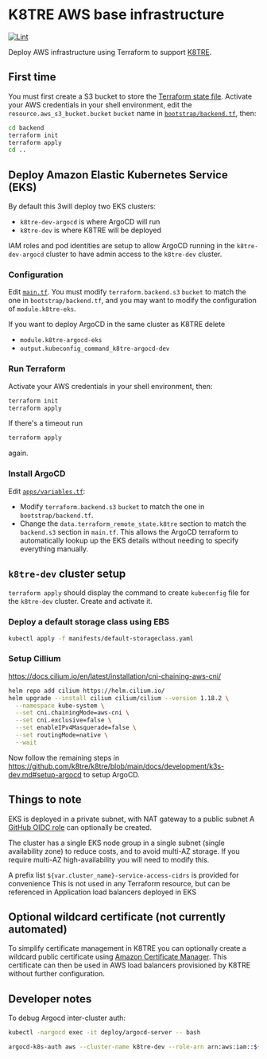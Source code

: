 # K8TRE AWS base infrastructure

[![Lint](https://github.com/manics/k8tre-infrastructure-aws/actions/workflows/lint.yml/badge.svg)](https://github.com/manics/k8tre-infrastructure-aws/actions/workflows/lint.yml)

Deploy AWS infrastructure using Terraform to support [K8TRE](https://github.com/k8tre/k8tre).

## First time

You must first create a S3 bucket to store the [Terraform state file](https://developer.hashicorp.com/terraform/language/state).
Activate your AWS credentials in your shell environment, edit the `resource.aws_s3_bucket.bucket` `bucket` name in [`bootstrap/backend.tf`](bootstrap/backend.tf), then:

```sh
cd backend
terraform init
terraform apply
cd ..
```

## Deploy Amazon Elastic Kubernetes Service (EKS)

By default this 3will deploy two EKS clusters:
- `k8tre-dev-argocd` is where ArgoCD will run
- `k8tre-dev` is where K8TRE will be deployed

IAM roles and pod identities are setup to allow ArgoCD running in the `k8tre-dev-argocd` cluster to have admin access to the `k8tre-dev` cluster.

### Configuration

Edit [`main.tf`](main.tf).
You must modify `terraform.backend.s3` `bucket` to match the one in `bootstrap/backend.tf`, and you may want to modify the configuration of `module.k8tre-eks`.

If you want to deploy ArgoCD in the same cluster as K8TRE delete
- `module.k8tre-argocd-eks`
- `output.kubeconfig_command_k8tre-argocd-dev`

### Run Terraform

Activate your AWS credentials in your shell environment, then:

```sh
terraform init
terraform apply
```
If there's a timeout run
```sh
terraform apply
```
again.

### Install ArgoCD

Edit [`apps/variables.tf`](apps/variables.tf):
- Modify `terraform.backend.s3` `bucket` to match the one in `bootstrap/backend.tf`.
- Change the `data.terraform_remote_state.k8tre` section to match the `backend.s3` section in `main.tf`.
  This allows the ArgoCD terraform to automatically lookup up the EKS details without needing to specify everything manually.

## `k8tre-dev` cluster setup

`terraform apply` should display the command to create `kubeconfig` file for the `k8tre-dev` cluster.
Create and activate it.

### Deploy a default storage class using EBS

```sh
kubectl apply -f manifests/default-storageclass.yaml
```

### Setup Cillium
https://docs.cilium.io/en/latest/installation/cni-chaining-aws-cni/

```sh
helm repo add cilium https://helm.cilium.io/
helm upgrade --install cilium cilium/cilium --version 1.18.2 \
  --namespace kube-system \
  --set cni.chainingMode=aws-cni \
  --set cni.exclusive=false \
  --set enableIPv4Masquerade=false \
  --set routingMode=native \
  --wait
```

Now follow the remaining steps in
https://github.com/k8tre/k8tre/blob/main/docs/development/k3s-dev.md#setup-argocd
to setup ArgoCD.

## Things to note

EKS is deployed in a private subnet, with NAT gateway to a public subnet
A [GitHub OIDC role](https://docs.github.com/en/actions/concepts/security/openid-connect) can optionally be created.

The cluster has a single EKS node group in a single subnet (single availability zone) to reduce costs, and to avoid multi-AZ storage.
If you require multi-AZ high-availability you will need to modify this.

A prefix list `${var.cluster_name}-service-access-cidrs` is provided for convenience
This is not used in any Terraform resource, but can be referenced in Application load balancers deployed in EKS

## Optional wildcard certificate (not currently automated)

To simplify certificate management in K8TRE you can optionally create a wildcard public certificate using [Amazon Certificate Manager](https://docs.aws.amazon.com/acm/latest/userguide/acm-public-certificates.html).
This certificate can then be used in AWS load balancers provisioned by K8TRE without further configuration.




## Developer notes

To debug Argocd inter-cluster auth:

```sh
kubectl -nargocd exec -it deploy/argocd-server -- bash

argocd-k8s-auth aws --cluster-name k8tre-dev --role-arn arn:aws:iam::${ACCOUNT_ID}:role/k8tre-dev-eks-access
```
